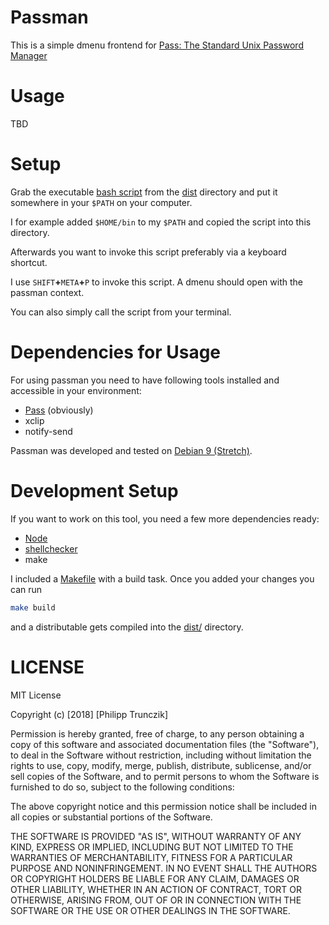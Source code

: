 # Passman
This is a simple dmenu frontend for [Pass: The Standard Unix Password Manager](https://www.passwordstore.org/)

# Usage
TBD

# Setup
Grab the executable [bash script](https://github.com/TheAmazingPT/passman/raw/master/dist/passman)
from the [dist](https://github.com/TheAmazingPT/passman/tree/master/dist) directory and put it somewhere in your `$PATH` on your computer.

I for example added `$HOME/bin` to my `$PATH` and copied the script into this directory.

Afterwards you want to invoke this script preferably via a keyboard shortcut.

I use `SHIFT`__+__`META`__+__`P` to invoke this script.
A dmenu should open with the passman context.

You can also simply call the script from your terminal.

# Dependencies for Usage
For using passman you need to have following tools installed and accessible in your environment:

- [Pass](https://www.passwordstore.org/) (obviously)
- xclip
- notify-send

Passman was developed and tested on [Debian 9 (Stretch)](https://www.debian.org/).

# Development Setup
If you want to work on this tool, you need a few more dependencies ready:

- [Node](https://nodejs.org/en/)
- [shellchecker](https://github.com/koalaman/shellcheck)
- make


I included a [Makefile](https://github.com/TheAmazingPT/passman/blob/master/Makefile) with a build task. Once you added your changes you can run
```sh
make build
```
and a distributable gets compiled into the [dist/](https://github.com/TheAmazingPT/passman/tree/master/dist) directory.

# LICENSE
MIT License

Copyright (c) [2018] [Philipp Trunczik]

Permission is hereby granted, free of charge, to any person obtaining a copy
of this software and associated documentation files (the "Software"), to deal
in the Software without restriction, including without limitation the rights
to use, copy, modify, merge, publish, distribute, sublicense, and/or sell
copies of the Software, and to permit persons to whom the Software is
furnished to do so, subject to the following conditions:

The above copyright notice and this permission notice shall be included in all
copies or substantial portions of the Software.

THE SOFTWARE IS PROVIDED "AS IS", WITHOUT WARRANTY OF ANY KIND, EXPRESS OR
IMPLIED, INCLUDING BUT NOT LIMITED TO THE WARRANTIES OF MERCHANTABILITY,
FITNESS FOR A PARTICULAR PURPOSE AND NONINFRINGEMENT. IN NO EVENT SHALL THE
AUTHORS OR COPYRIGHT HOLDERS BE LIABLE FOR ANY CLAIM, DAMAGES OR OTHER
LIABILITY, WHETHER IN AN ACTION OF CONTRACT, TORT OR OTHERWISE, ARISING FROM,
OUT OF OR IN CONNECTION WITH THE SOFTWARE OR THE USE OR OTHER DEALINGS IN THE
SOFTWARE.
